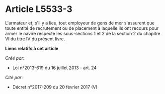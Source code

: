 # Article L5533-3

L'armateur et, s'il y a lieu, tout employeur de gens de mer s'assurent que toute entité de recrutement ou de placement à
laquelle ils ont recours pour armer le navire respecte les sous-sections 1 et 2 de la section 2 du chapitre VI du titre IV du
présent livre.

**Liens relatifs à cet article**

_Créé par_:

  - Loi n°2013-619 du 16 juillet 2013 - art. 24

_Cité par_:

  - Décret n°2017-209 du 20 février 2017 (V)
